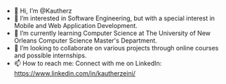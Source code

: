 - 👋 Hi, I’m @Kautherz
- 👀 I’m interested in Software Engineering, but with a special interest in Mobile and Web Application Development.
- 🌱 I’m currently learning Computer Science at The University of New Orleans Computer Science Master's Department.
- 💞️ I’m looking to collaborate on various projects through online courses and possible internships.
- 📫 How to reach me: Connect with me on LinkedIn: https://www.linkedin.com/in/kautherzeini/

<!---
Kautherz/Kautherz is a ✨ special ✨ repository because its `README.md` (this file) appears on your GitHub profile.
You can click the Preview link to take a look at your changes.
--->

